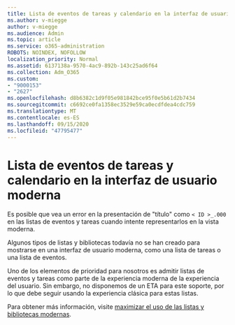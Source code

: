 ```yaml
---
title: Lista de eventos de tareas y calendario en la interfaz de usuario moderna
ms.author: v-miegge
author: v-miegge
ms.audience: Admin
ms.topic: article
ms.service: o365-administration
ROBOTS: NOINDEX, NOFOLLOW
localization_priority: Normal
ms.assetid: 6137138a-9570-4ac9-892b-143c25ad6f64
ms.collection: Adm_O365
ms.custom:
- "9000153"
- "2627"
ms.openlocfilehash: d8b6382c1d9f05e981842bce95f0e5b61d2b7434
ms.sourcegitcommit: c6692ce0fa1358ec3529e59ca0ecdfdea4cdc759
ms.translationtype: MT
ms.contentlocale: es-ES
ms.lasthandoff: 09/15/2020
ms.locfileid: "47795477"
---
```

# <a name="task-and-calendar-event-list-in-modern-ui"></a>Lista de eventos de tareas y calendario en la interfaz de usuario moderna

Es posible que vea un error en la presentación de "título" como `< ID >_.000` en las listas de eventos y tareas cuando intente representarlos en la vista moderna.

Algunos tipos de listas y bibliotecas todavía no se han creado para mostrarse en una interfaz de usuario moderna, como una lista de tareas o una lista de eventos.

Uno de los elementos de prioridad para nosotros es admitir listas de eventos y tareas como parte de la experiencia moderna de la experiencia del usuario. Sin embargo, no disponemos de un ETA para este soporte, por lo que debe seguir usando la experiencia clásica para estas listas.

Para obtener más información, visite [maximizar el uso de las listas y bibliotecas modernas](https://docs.microsoft.com/sharepoint/dev/transform/modernize-userinterface-lists-and-libraries).

